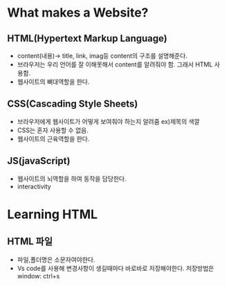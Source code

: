 # What makes a Website?
## HTML(Hypertext Markup Language)
- content(내용)-> title, link, imag등 content의 구조를 설명해준다.
- 브라우저는 우리 언어를 잘 이해못해서 content를 알려줘야 함. 그래서 HTML 사용함.
- 웹사이트의 뼈대역할을 한다.

## CSS(Cascading Style Sheets)
- 브라우저에게 웹사이트가 어떻게 보여줘야 하는지 알려줌  ex)제목의 색깔
- CSS는 혼자 사용할 수 없음.
- 웹사이트의 근육역할을 한다.
## JS(javaScript)
- 웹사이트의 뇌역할을 하여 동작을 담당한다.
- interactivity

# Learning HTML
## HTML 파일
- 파일,폴더명은 소문자여야한다.
- Vs code를 사용해 변경사항이 생길때마다 바로바로 저장해야한다. 저장방법은 window: ctrl+s
